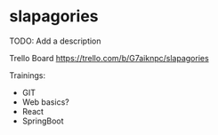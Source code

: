 # slapagories
TODO: Add a description

Trello Board
https://trello.com/b/G7aiknpc/slapagories

Trainings:
- GIT
- Web basics?
- React
- SpringBoot
